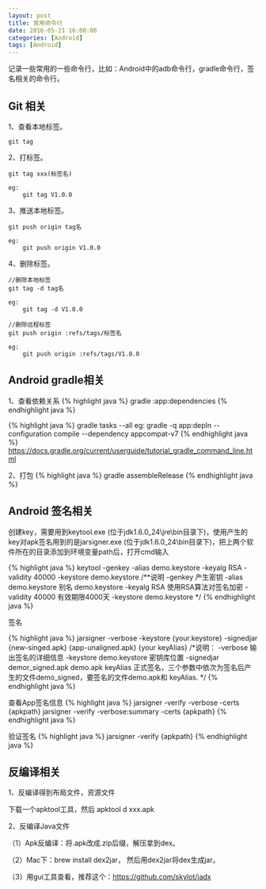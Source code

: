 ```yaml
---
layout: post
title: 常用命令行
date: 2016-05-21 16:00:00
categories: [Android]
tags: [Android]
---
```


记录一些常用的一些命令行，比如：Android中的adb命令行，gradle命令行，签名相关的命令行。
<!--more-->

## Git 相关
1、查看本地标签。
	
	git tag
2、打标签。
	
	git tag xxx(标签名)
	
	eg:
		git tag V1.0.0
3、推送本地标签。

	git push origin tag名
	
	eg:
		git push origin V1.0.0
4、删除标签。

	//删除本地标签
	git tag -d tag名

	eg:
		git tag -d V1.0.0

	//删除远程标签
	git push origin :refs/tags/标签名 

	eg:
		git push origin :refs/tags/V1.0.0

##  Android gradle相关

1、查看依赖关系 
{% highlight java %}
gradle :app:dependencies
{% endhighlight java %}

{% highlight java %}
gradle tasks --all
eg: gradle -q app:depIn --configuration compile --dependency appcompat-v7
{% endhighlight java %}
<https://docs.gradle.org/current/userguide/tutorial_gradle_command_line.html>

2、打包 
{% highlight java %}
gradle assembleRelease
{% endhighlight java %}

##  Android 签名相关

创建key，需要用到keytool.exe (位于jdk1.6.0_24\jre\bin目录下)，使用产生的key对apk签名用到的是jarsigner.exe (位于jdk1.6.0_24\bin目录下)，把上两个软件所在的目录添加到环境变量path后，打开cmd输入

{% highlight java %}
keytool -genkey -alias demo.keystore -keyalg RSA -validity 40000 -keystore demo.keystore
/**说明
	-genkey 产生密钥
    -alias demo.keystore 别名 demo.keystore
    -keyalg RSA 使用RSA算法对签名加密
    -validity 40000 有效期限4000天
    -keystore demo.keystore
*/
{% endhighlight java %}

签名

{% highlight java %}
jarsigner -verbose -keystore {your.keystore} -signedjar {new-singed.apk}  {app-unaligned.apk} {your keyAlias}
/*说明：
	-verbose 输出签名的详细信息
    -keystore  demo.keystore 密钥库位置
    -signedjar demor_signed.apk demo.apk keyAlias 正式签名，三个参数中依次为签名后产生的文件demo_signed，要签名的文件demo.apk和 keyAlias.
*/
{% endhighlight java %}

查看App签名信息 
{% highlight java %}
jarsigner -verify -verbose -certs {apkpath} 
jarsigner -verify -verbose:summary -certs {apkpath}
{% endhighlight java %}

验证签名
{% highlight java %}
jarsigner -verify {apkpath}
{% endhighlight java %}


##  反编译相关

1、反编译得到布局文件，资源文件

下载一个apktool工具，然后 apktool d xxx.apk

2、反编译Java文件

（1）Apk反编译：将.apk改成.zip后缀，解压拿到dex。 

（2）Mac下：brew install dex2jar， 然后用dex2jar将dex生成jar。

（3）用gui工具查看，推荐这个：<https://github.com/skylot/jadx>
